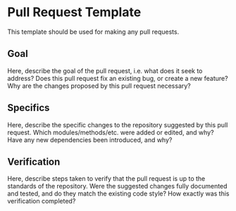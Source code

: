 # Pull Request Template

This template should be used for making any pull requests.

## Goal

Here, describe the goal of the pull request, i.e. what does it seek to address? Does this pull request fix an existing bug, or create a new feature? Why are the changes proposed by this pull request necessary?

## Specifics

Here, describe the specific changes to the repository suggested by this pull request. Which modules/methods/etc. were added or edited, and why? Have any new dependencies been introduced, and why?

## Verification

Here, describe steps taken to verify that the pull request is up to the standards of the repository. Were the suggested changes fully documented and tested, and do they match the existing code style? How exactly was this verification completed?
